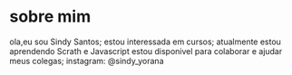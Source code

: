# sobre mim 
ola,eu sou Sindy Santos;
estou interessada em cursos;
atualmente estou aprendendo Scrath e Javascript
estou disponivel para colaborar e ajudar meus colegas;
instagram: @sindy_yorana

<!--
**sindyNega/sindyNega** is a ✨ _special_ ✨ repository because its `README.md` (this file) appears on your GitHub profile.

Here are some ideas to get you started:

- 🔭 I’m currently working on ...
- 🌱 I’m currently learning ...
- 👯 I’m looking to collaborate on ...
- 🤔 I’m looking for help with ...
- 💬 Ask me about ...
- 📫 How to reach me: ...
- 😄 Pronouns: ...
- ⚡ Fun fact: ...
-->
